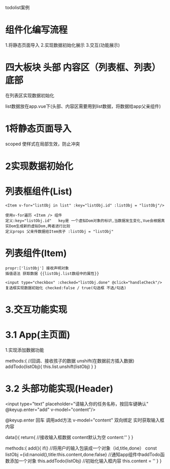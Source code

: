 todolist案例

# 组件化编写流程

1.将静态页面导入
2.实现数据初始化展示
3.交互(功能展示)

# 四大板块 头部 内容区（列表框、列表）底部

在列表区实现数据初始化

list数据放在app.vue下(头部、内容区需要用到list数据，将数据给app父亲组件)

# 1将静态页面导入 

<style scoped></style>

scoped 使样式在局部生效，防止冲突 

# 2实现数据初始化

# 列表框组件(List)

    <Item v-for="listObj in list" :key="listObj.id" :listObj = "listObj"/>

    使用v-for遍历 <Item /> 组件
    定义:key="listObj.id"   key是 一个虚拟Dom对象的标识,当数据发生变化,Vue会根据真实Dom生成新的虚拟Dom,两者进行比较
    定义props 父亲传数据给Item孩子 :listObj = "listObj"

# 列表组件(Item)

    propr:['listObj'] 接收声明对象
    插值语法 获取数据 {{listObj.list数组中的属性}}

    <input type="checkbox" :checked="listObj.done" @click="handleCheck"/>
    复选框实现数据初始化 checked:false / true(勾选框 不选/勾选)

# 3.交互功能实现

# 3.1 App(主页面)

1.实现添加数据功能

methods:{
    //回调、接收孩子的数据 unshift(在数据前方插入数据)
    addTodo(listObj){
        this.list.unshift(listObj)
    }
}

# 3.2 头部功能实现(Header)

<input type="text" placeholder="请输入你的任务名称，按回车键确认" @keyup.enter="add" v-model="content"/>

@keyup.enter 回车 调用add方法
v-model="content" 双向绑定 实时获取输入框内容

data(){
    return{
        //接收输入框数据 content默认为空
        content:''
    }
}

methods:{
    add(){
        if()
        //将用户的输入包装成一个对象（id,title,done）
        const listObj ={id:nanoid(),title:this.content,done:false}
        //通知app组件中addTodo函数添加一个对象
        this.addTodo(listObj)
        //初始化输入框内容
        this.content = ''
    }
}




